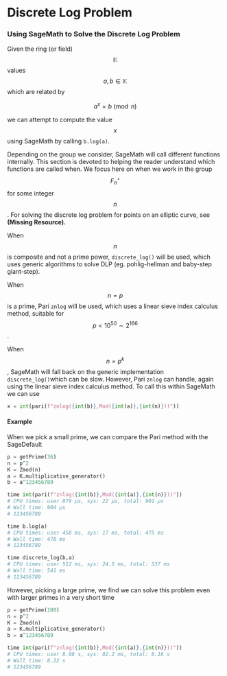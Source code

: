 # Discrete Log Problem

### Using SageMath to Solve the Discrete Log Problem

Given the ring \(or field\) $$\mathbb{K}$$ values $$a,b \in \mathbb{K}$$which are related by

$$
a^x = b \pmod n
$$

we can attempt to compute the value $$x$$using SageMath by calling `b.log(a)`. 

Depending on the group we consider, SageMath will call different functions internally. This section is devoted to helping the reader understand which functions are called when. We focus here on when we work in the group $$F_n^{\star}$$ for some integer $$n$$. For solving the discrete log problem for points on an elliptic curve, see **\(Missing Resource\).**

When $$n$$ is composite and not a prime power, `discrete_log()` will be used, which uses generic algorithms to solve DLP \(eg. pohlig-hellman and baby-step giant-step\).

When $$n=p$$is a prime, Pari `znlog` will be used, which uses a linear sieve index calculus method, suitable for $$p < 10^{50} \sim 2 ^{166}$$.

When $$n = p^k$$, SageMath will fall back on the generic implementation `discrete_log()`which can be slow. However, Pari `znlog` can handle, again using the linear sieve index calculus method. To call this within SageMath we can use

```python
x = int(pari(f"znlog({int(b)},Mod({int(a)},{int(n)}))"))  
```

#### Example

When we pick a small prime, we can compare the Pari method with the SageDefault

```python
p = getPrime(36)
n = p^2
K = Zmod(n)
a = K.multiplicative_generator()
b = a^123456789

time int(pari(f"znlog({int(b)},Mod({int(a)},{int(n)}))")) 
# CPU times: user 879 µs, sys: 22 µs, total: 901 µs
# Wall time: 904 µs
# 123456789

time b.log(a)
# CPU times: user 458 ms, sys: 17 ms, total: 475 ms
# Wall time: 478 ms
# 123456789

time discrete_log(b,a)
# CPU times: user 512 ms, sys: 24.5 ms, total: 537 ms
# Wall time: 541 ms
# 123456789
```

However, picking a large prime, we find we can solve this problem even with larger primes in a very short time

```python
p = getPrime(100)
n = p^2
K = Zmod(n)
a = K.multiplicative_generator()
b = a^123456789

time int(pari(f"znlog({int(b)},Mod({int(a)},{int(n)}))")) 
# CPU times: user 8.08 s, sys: 82.2 ms, total: 8.16 s
# Wall time: 8.22 s
# 123456789
```

